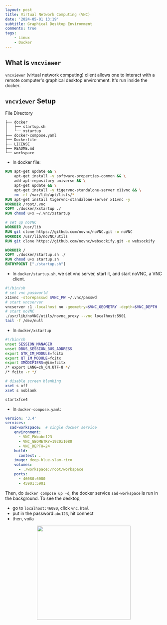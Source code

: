 ```yaml
---
layout: post
title: Virtual Network Computing (VNC)
date: '2024-05-01 13:19'
subtitle: Graphical Desktop Environment
comments: true
tags:
    - Linux
    - Docker
---
```


## What is `vncviewer`

`vncviewer` (virtual network computing) client allows one to interact with a remote computer's graphical desktop environment. It's run inside the docker.

## `vncviewer` Setup

File Directory

```
├── docker
│   ├── startup.sh
│   └── xstartup
├── docker-compose.yaml
├── Dockerfile
├── LICENSE
├── README.md
└── workspace
```

- In docker file:

```dockerfile
RUN apt-get update && \
    apt-get install -y software-properties-common && \
    add-apt-repository universe && \
    apt-get update && \
    apt-get install -y tigervnc-standalone-server x11vnc && \
    rm -rf /var/lib/apt/lists/*
RUN apt-get install tigervnc-standalone-server x11vnc -y
WORKDIR /root/.vnc
COPY ./docker/xstartup ./
RUN chmod u+x ~/.vnc/xstartup

# set up noVNC
WORKDIR /usr/lib
RUN git clone https://github.com/novnc/noVNC.git -o noVNC
WORKDIR /usr/lib/noVNC/utils
RUN git clone https://github.com/novnc/websockify.git -o websockify

WORKDIR /
COPY ./docker/startup.sh ./
RUN chmod u+x startup.sh
ENTRYPOINT ["./startup.sh"]
```

- In `docker/startup.sh`, we set vnc server, start it, and start noVNC, a VNC client.

```bash
#!/bin/sh
# set vnc passworld
x11vnc -storepasswd $VNC_PW ~/.vnc/passwd
# start vncserver
vncserver :1 -localhost no -geometry=$VNC_GEOMETRY -depth=$VNC_DEPTH
# start noVNC
./usr/lib/noVNC/utils/novnc_proxy --vnc localhost:5901
tail -f /dev/null
```

- In `docker/xstartup`

```bash
#!/bin/sh
unset SESSION_MANAGER
unset DBUS_SESSION_BUS_ADDRESS
export GTK_IM_MODULE=fcitx
export QT_IM_MODULE=fcitx
export XMODIFIERS=@im=fcitx
/* export LANG=zh_CN.UTF-8 */
/* fcitx -r */

# disable screen blanking
xset s off
xset s noblank

startxfce4
```

- In `docker-compose.yaml`:

```yaml
version: '3.4'
services:
  sad-workspace:  # single docker service
    environment:
      - VNC_PW=abc123
      - VNC_GEOMETRY=1920x1080
      - VNC_DEPTH=24
    build:
      context: .
    image: deep-blue-slam-rico
    volumes:
      - ./workspace:/root/workspace 
    ports:
      - 46080:6080
      - 45901:5901
```

Then, do `docker compose up -d`, the docker service `sad-workspace` is run in the background. To see the desktop,

- go to `localhost:46080`, click `vnc.html`
- put in the password `abc123`, hit connect
- then, voila

<div style="text-align: center;">
    <p align="center">
       <figure>
            <img src="https://github.com/user-attachments/assets/35332a91-c1c1-48de-bf50-6f10bcbc1e28" height="300" alt=""/>
       </figure>
    </p>
</div>
